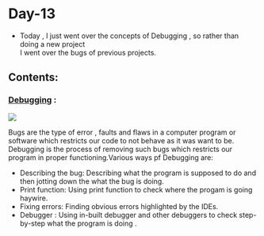 # Day-13
* Today , I just went over the concepts of Debugging , so rather than doing a new project \
I went over the bugs of previous projects.
## Contents:
### [Debugging](https://www.techopedia.com/definition/16373/debugging#:~:text=Debugging%20is%20the%20routine%20process,operation%2C%20according%20to%20set%20specifications.) :
![](https://www.edureka.co/blog/wp-content/uploads/2019/08/debuuging-steps-528x294.png)

Bugs are the type of error , faults and flaws in a computer program or software which restricts our code to not behave as it was want to be. \
Debugging is the process of removing such bugs which restricts our program in proper functioning.Various ways pf Debugging are:
* Describing the bug: Describing what the program is supposed to do and then jotting down the what the bug is doing.
* Print function: Using print function to check where the progam is going haywire.
* Fixing errors: Finding obvious errors highlighted by the IDEs.
* Debugger : Using in-built debugger and other debuggers to check step-by-step what the program is doing .
